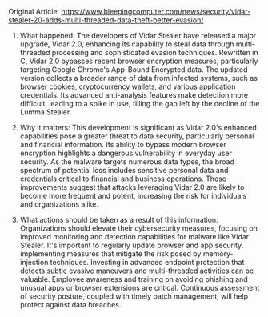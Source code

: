 Original Article: https://www.bleepingcomputer.com/news/security/vidar-stealer-20-adds-multi-threaded-data-theft-better-evasion/

1) What happened: The developers of Vidar Stealer have released a major upgrade, Vidar 2.0, enhancing its capability to steal data through multi-threaded processing and sophisticated evasion techniques. Rewritten in C, Vidar 2.0 bypasses recent browser encryption measures, particularly targeting Google Chrome's App-Bound Encrypted data. The updated version collects a broader range of data from infected systems, such as browser cookies, cryptocurrency wallets, and various application credentials. Its advanced anti-analysis features make detection more difficult, leading to a spike in use, filling the gap left by the decline of the Lumma Stealer.

2) Why it matters: This development is significant as Vidar 2.0's enhanced capabilities pose a greater threat to data security, particularly personal and financial information. Its ability to bypass modern browser encryption highlights a dangerous vulnerability in everyday user security. As the malware targets numerous data types, the broad spectrum of potential loss includes sensitive personal data and credentials critical to financial and business operations. These improvements suggest that attacks leveraging Vidar 2.0 are likely to become more frequent and potent, increasing the risk for individuals and organizations alike.

3) What actions should be taken as a result of this information: Organizations should elevate their cybersecurity measures, focusing on improved monitoring and detection capabilities for malware like Vidar Stealer. It's important to regularly update browser and app security, implementing measures that mitigate the risk posed by memory-injection techniques. Investing in advanced endpoint protection that detects subtle evasive maneuvers and multi-threaded activities can be valuable. Employee awareness and training on avoiding phishing and unusual apps or browser extensions are critical. Continuous assessment of security posture, coupled with timely patch management, will help protect against data breaches.